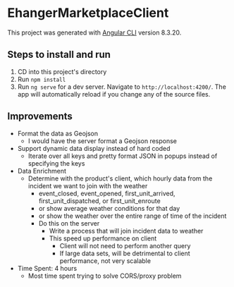# EhangerMarketplaceClient

This project was generated with [Angular CLI](https://github.com/angular/angular-cli) version 8.3.20.

## Steps to install and run

1. CD into this project's directory
2. Run `npm install`
3. Run `ng serve` for a dev server. Navigate to `http://localhost:4200/`. The app will automatically reload if you change any of the source files.

## Improvements

- Format the data as Geojson
  - I would have the server format a Geojson response
- Support dynamic data display instead of hard coded
  - Iterate over all keys and pretty format JSON in popups instead of specifying the keys
- Data Enrichment
  - Determine with the product's client, which hourly data from the incident we want to join with the weather
    - event_closed, event_opened, first_unit_arrived, first_unit_dispatched, or first_unit_enroute
    - or show average weather conditions for that day
    - or show the weather over the entire range of time of the incident
    - Do this on the server
      - Write a process that will join incident data to weather
      - This speed up performance on client
        - Client will not need to perform another query
        - If large data sets, will be detrimental to client performance, not very scalable
- Time Spent: 4 hours
  - Most time spent trying to solve CORS/proxy problem
